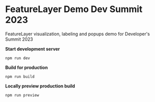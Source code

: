 # FeatureLayer Demo Dev Summit 2023

FeatureLayer visualization, labeling and popups demo for Developer's Summit 2023

**Start development server**

```
npm run dev
```

**Build for production**

```
npm run build
```

**Locally preview production build**

```
npm run preview
```
